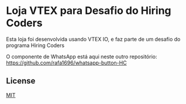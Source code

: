# Loja VTEX para Desafio do Hiring Coders

Esta loja foi desenvolvida usando VTEX IO, e faz parte de um desafio do programa Hiring Coders

O componente de WhatsApp está aqui neste outro repositório: https://github.com/rafa1696/whatsapp-button-HC

## License
[MIT](https://choosealicense.com/licenses/mit/)
